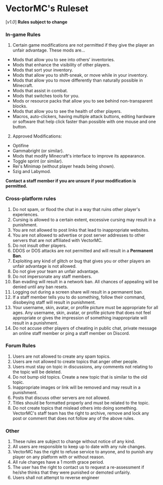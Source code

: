 # VectorMC's Ruleset
[_v1.0_]
**Rules subject to change**

### In-game Rules
1. Certain game modifications are not permitted if they give the player an unfair advantage. These mods are...
  * Mods that allow you to see into others' inventories.
  * Mods that enhance the visibility of other players.
  * Mods that sort your inventory.
  * Mods that allow you to shift-sneak, or move while in your inventory.
  * Mods that allow you to move differently than naturally possible in Minecraft.
  * Mods that assist in combat.
  * Mods that switches tools for you.
  * Mods or resource packs that allow you to see behind non-transparent blocks.
  * Mods that allow you to see the health of other players.
  * Macros, auto-clickers, having multiple attack buttons, editing hardware or software that help click faster than possible with one mouse and one button.
2. Approved Modifications:
  * Optifine
  * Gammabright (or similar).
  * Mods that modify Minecraft's interface to improve its appearance.
  * Toggle sprint (or similar).
  * Rei's Minimap (without player heads being shown).
  * 5zig and Labymod.
  
**Contact a staff member if you are unsure if your modification is permitted.**

### Cross-platform rules
1. Do not spam, or flood the chat in a way that ruins other player's experiences.
2. Cursing is allowed to a certain extent, excessive cursing may result in a punishment.
3. You are not allowed to post links that lead to inappropriate websites.
4. You are not allowed to advertise or post server addresses to other servers that are not affiliated with VectorMC.
5. Do not insult other players.
6. DDOS or DOS attacks are not permitted and will result in a **Permanent Ban**.
7. Exploiting any kind of glitch or bug that gives you or other players an unfair advantage is not allowed.
8. Do not give your team an unfair advantage.
9. Do not impersonate any staff members.
10. Ban evading will result in a network ban. All chances of appealing will be denied until any ban resets.
11. Logging out during a screen share will result in a permanent ban.
12. If a staff member tells you to do something, follow their command, disobeying staff will result in punishment.
13. Your username, skin, avatar, or profile picture must be appropriate for all ages. Any username, skin, avatar, or profile picture that does not feel appropriate or gives the impression of something inappropriate will result in a punishment.
14. Do not accuse other players of cheating in public chat, private message an online staff member or ping a staff member on Discord.

### Forum Rules
1. Users are not allowed to create any spam topics.
2. Users are not allowed to create topics that anger other people.
3. Users must stay on topic in discussions, any comments not relating to the topic will be deleted.
4. Do not bump old topics. Create a new topic that is similar to the old topic.
5. Inappropriate images or link will be removed and may result in a punishment. 
6. Posts that discuss other servers are not allowed.
7. Titles should be formatted properly and must be related to the topic.
8. Do not create topics that mislead others into doing something.
VectorMC's staff team has the right to archive, remove and lock any post or comment that does not follow any of the above rules.

### Other
1. These rules are subject to change without notice of any kind.
2. All users are responsible to keep up to date with any rule changes.
3. VectorMC has the right to refuse service to anyone, and to punish any player on any platform with or without reason.
4. All rule changes have a 1 month grace period.
5. The user has the right to contact us to request a re-assessment if he/she thinks that they were punished or demoted unfairly.
6. Users shall not attempt to reverse engineer 
